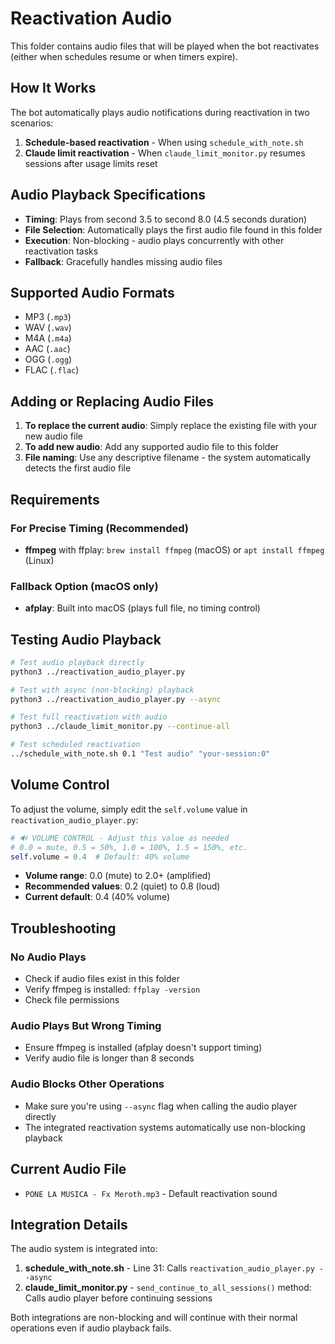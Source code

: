 # Reactivation Audio

This folder contains audio files that will be played when the bot reactivates (either when schedules resume or when timers expire).

## How It Works

The bot automatically plays audio notifications during reactivation in two scenarios:

1. **Schedule-based reactivation** - When using `schedule_with_note.sh`
2. **Claude limit reactivation** - When `claude_limit_monitor.py` resumes sessions after usage limits reset

## Audio Playback Specifications

- **Timing**: Plays from second 3.5 to second 8.0 (4.5 seconds duration)
- **File Selection**: Automatically plays the first audio file found in this folder
- **Execution**: Non-blocking - audio plays concurrently with other reactivation tasks
- **Fallback**: Gracefully handles missing audio files

## Supported Audio Formats

- MP3 (`.mp3`)
- WAV (`.wav`)
- M4A (`.m4a`)
- AAC (`.aac`)
- OGG (`.ogg`)
- FLAC (`.flac`)

## Adding or Replacing Audio Files

1. **To replace the current audio**: Simply replace the existing file with your new audio file
2. **To add new audio**: Add any supported audio file to this folder
3. **File naming**: Use any descriptive filename - the system automatically detects the first audio file

## Requirements

### For Precise Timing (Recommended)
- **ffmpeg** with ffplay: `brew install ffmpeg` (macOS) or `apt install ffmpeg` (Linux)

### Fallback Option (macOS only)
- **afplay**: Built into macOS (plays full file, no timing control)

## Testing Audio Playback

```bash
# Test audio playback directly
python3 ../reactivation_audio_player.py

# Test with async (non-blocking) playback
python3 ../reactivation_audio_player.py --async

# Test full reactivation with audio
python3 ../claude_limit_monitor.py --continue-all

# Test scheduled reactivation
../schedule_with_note.sh 0.1 "Test audio" "your-session:0"
```

## Volume Control

To adjust the volume, simply edit the `self.volume` value in `reactivation_audio_player.py`:

```python
# 🔊 VOLUME CONTROL - Adjust this value as needed
# 0.0 = mute, 0.5 = 50%, 1.0 = 100%, 1.5 = 150%, etc.
self.volume = 0.4  # Default: 40% volume
```

- **Volume range**: 0.0 (mute) to 2.0+ (amplified)
- **Recommended values**: 0.2 (quiet) to 0.8 (loud)
- **Current default**: 0.4 (40% volume)

## Troubleshooting

### No Audio Plays
- Check if audio files exist in this folder
- Verify ffmpeg is installed: `ffplay -version`
- Check file permissions

### Audio Plays But Wrong Timing
- Ensure ffmpeg is installed (afplay doesn't support timing)
- Verify audio file is longer than 8 seconds

### Audio Blocks Other Operations
- Make sure you're using `--async` flag when calling the audio player directly
- The integrated reactivation systems automatically use non-blocking playback

## Current Audio File

- `PONE LA MUSICA - Fx Meroth.mp3` - Default reactivation sound

## Integration Details

The audio system is integrated into:

1. **schedule_with_note.sh** - Line 31: Calls `reactivation_audio_player.py --async`
2. **claude_limit_monitor.py** - `send_continue_to_all_sessions()` method: Calls audio player before continuing sessions

Both integrations are non-blocking and will continue with their normal operations even if audio playback fails.
